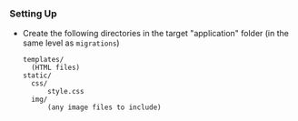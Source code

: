 ### Setting Up

- Create the following directories in the target "application" folder (in the same level as `migrations`)

  ```
  templates/
  	(HTML files)
  static/
  	css/
  		style.css
  	img/
  		(any image files to include)
  ```


